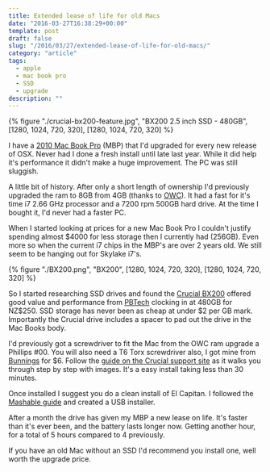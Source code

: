 ```yaml
---
title: Extended lease of life for old Macs
date: "2016-03-27T16:38:29+00:00"
template: post
draft: false
slug: "/2016/03/27/extended-lease-of-life-for-old-macs/"
category: "article"
tags:
  - apple
  - mac book pro
  - SSD
  - upgrade
description: ""
---
```


{% figure "./crucial-bx200-feature.jpg", "BX200 2.5 inch SSD - 480GB", [1280, 1024, 720, 320], [1280, 1024, 720, 320] %}

I have a [2010 Mac Book Pro](http://www.everymac.com/systems/apple/macbook_pro/specs/macbook-pro-core-i7-2.66-aluminum-15-mid-2010-unibody-specs.html) (MBP) that I'd upgraded for every new release of OSX. Never had I done a fresh install until late last year. While it did help it's performance it didn't make a huge improvement. The PC was still sluggish.

A little bit of history. After only a short length of ownership I'd previously upgraded the ram to 8GB from 4GB (thanks to [OWC](http://eshop.macsales.com/shop/memory/Apple_MacBook_MacBook_Pro/Upgrade/DDR3)). It had a fast for it's time i7 2.66 GHz processor and a 7200 rpm 500GB hard drive. At the time I bought it, I'd never had a faster PC.

When I started looking at prices for a new Mac Book Pro I couldn't justify spending almost $4000 for less storage then I currently had (256GB). Even more so when the current i7 chips in the MBP's are over 2 years old. We still seem to be hanging out for Skylake i7's.

{% figure "./BX200.png", "BX200", [1280, 1024, 720, 320], [1280, 1024, 720, 320] %}

So I started researching SSD drives and found the [Crucial BX200](http://www.crucial.com/usa/en/storage-ssd-bx200) offered good value and performance from [PBTech](<http://www.pbtech.co.nz/index.php?z=p&p=HDDCRU10480&name=Crucial-BX200-480GB-SATA-2.5-7mm-(with-9.5mm-adapt)>) clocking in at 480GB for NZ$250. SSD storage has never been as cheap at under $2 per GB mark. Importantly the Crucial drive includes a spacer to pad out the drive in the Mac Books body.

I'd previously got a screwdriver to fit the Mac from the OWC ram upgrade a Phillips #00. You will also need a T6 Torx screwdriver also, I got mine from [Bunnings](http://www.bunnings.co.nz/fuller-pro-tamperproof-t-6x100mm-screwdriver_p00193579) for $6. Follow the [guide on the Crucial support site](http://guides.crucial.com/Guide/MacBook-Pro-15-Inch-Unibody-2-53-GHz-Mid-2009-SSD-Installation/359/1) as it walks you through step by step with images. It's a easy install taking less than 30 minutes.

Once installed I suggest you do a clean install of El Capitan. I followed the [Mashable guide](http://mashable.com/2015/10/01/clean-install-os-x-el-capitan/#8NeoXDu_zEqZ) and created a USB installer.

After a month the drive has given my MBP a new lease on life. It's faster than it's ever been, and the battery lasts longer now. Getting another hour, for a total of 5 hours compared to 4 previously.

If you have an old Mac without an SSD I'd recommend you install one, well worth the upgrade price.
